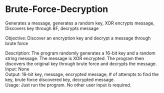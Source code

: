 # Brute-Force-Decryption
Generates a message, generates a random key, XOR encrypts message, Discovers key through BF, decrypts message

Objective: Discover an encryption key and decrypt a message through brute force

Description: The program randomly generates a 16-bit key
 and a random string message. The message is XOR encrypted.
 The program then discovers the original key through brute
 force and decrypts the message. <br/>
 Input: None <br/>
 Output: 16-bit key, message, encrypted message, # of attempts to find the key, brute force discovered key, decrypted message. <br/>
 Usage: Just run the program. No other user input is required.
